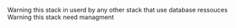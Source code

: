 Warning this stack in userd by any other stack that use database ressouces 
Warning this stack need managment